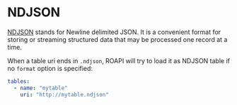 # NDJSON

[NDJSON](http://ndjson.org/) stands for Newline delimited JSON. It is a
convenient format for storing or streaming structured data that may be
processed one record at a time.

When a table uri ends in `.ndjson`, ROAPI will try to load it as NDJSON table
if no `format` option is specified:

```yaml
tables:
  - name: "mytable"
    uri: "http://mytable.ndjson"
```
